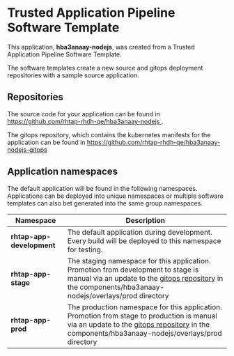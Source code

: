 # Trusted Application Pipeline Software Template

This application, **hba3anaay-nodejs**, was created from a Trusted Application Pipeline Software Template.

The software templates create a new source and gitops deployment repositories with a sample source application. 

## Repositories

The source code for your application can be found in [https://github.com/rhtap-rhdh-qe/hba3anaay-nodejs ](https://github.com/rhtap-rhdh-qe/hba3anaay-nodejs ).
 
The gitops repository, which contains the kubernetes manifests for the application can be found in 
[https://github.com/rhtap-rhdh-qe/hba3anaay-nodejs-gitops ](https://github.com/rhtap-rhdh-qe/hba3anaay-nodejs-gitops ) 

## Application namespaces 

The default application will be found in the following namespaces. Applications can be deployed into unique namespaces or multiple software templates can also bet generated into the same group namespaces.  

|  Namespace   |  Description   |  
| -------- | -------- |   
| **rhtap-app-development** | The default application during development. Every build will be deployed to this namespace for testing. | 
| **rhtap-app-stage** | The staging namespace for this application. Promotion from development to stage is manual via an update to the [gitops repository](https://github.com/rhtap-rhdh-qe/hba3anaay-nodejs-gitops ) in the components/hba3anaay-nodejs/overlays/prod directory |  
| **rhtap-app-prod** | The production namespace for this application. Promotion from stage to production is manual via an update to the [gitops repository](https://github.com/rhtap-rhdh-qe/hba3anaay-nodejs-gitops ) in the components/hba3anaay-nodejs/overlays/prod directory | 